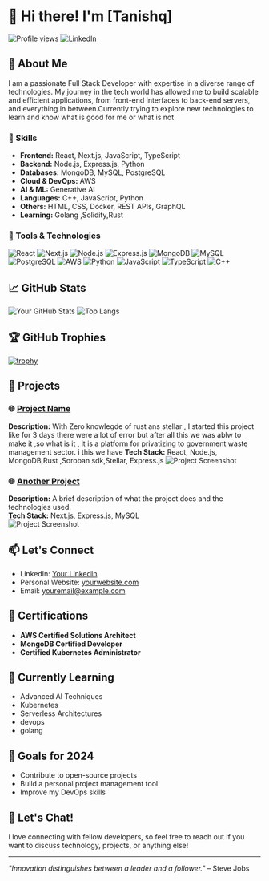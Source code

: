# 👋 Hi there! I'm [Tanishq]

![Profile views](https://komarev.com/ghpvc/?username=Tanishq1604&color=brightgreen)
[![LinkedIn](https://img.shields.io/badge/LinkedIn-0077B5?logo=linkedin&logoColor=white)](https://www.linkedin.com/in/tanishq-b80b66286/)


## 🚀 About Me

I am a passionate Full Stack Developer with expertise in a diverse range of technologies. My journey in the tech world has allowed me to build scalable and efficient applications, from front-end interfaces to back-end servers, and everything in between.Currently trying to explore new technologies to learn and know what is good for me or what is not 

### 🌟 Skills

- **Frontend:** React, Next.js, JavaScript, TypeScript
- **Backend:** Node.js, Express.js, Python
- **Databases:** MongoDB, MySQL, PostgreSQL
- **Cloud & DevOps:** AWS
- **AI & ML:** Generative AI
- **Languages:** C++, JavaScript, Python
- **Others:** HTML, CSS, Docker, REST APIs, GraphQL
- **Learning:** Golang ,Solidity,Rust

### 🔧 Tools & Technologies

![React](https://img.shields.io/badge/React-20232A?style=for-the-badge&logo=react&logoColor=61DAFB)
![Next.js](https://img.shields.io/badge/Next.js-000000?style=for-the-badge&logo=nextdotjs&logoColor=white)
![Node.js](https://img.shields.io/badge/Node.js-43853D?style=for-the-badge&logo=nodedotjs&logoColor=white)
![Express.js](https://img.shields.io/badge/Express.js-404D59?style=for-the-badge)
![MongoDB](https://img.shields.io/badge/MongoDB-4EA94B?style=for-the-badge&logo=mongodb&logoColor=white)
![MySQL](https://img.shields.io/badge/MySQL-4479A1?style=for-the-badge&logo=mysql&logoColor=white)
![PostgreSQL](https://img.shields.io/badge/PostgreSQL-316192?style=for-the-badge&logo=postgresql&logoColor=white)
![AWS](https://img.shields.io/badge/AWS-232F3E?style=for-the-badge&logo=amazon-aws&logoColor=white)
![Python](https://img.shields.io/badge/Python-3776AB?style=for-the-badge&logo=python&logoColor=white)
![JavaScript](https://img.shields.io/badge/JavaScript-323330?style=for-the-badge&logo=javascript&logoColor=F7DF1E)
![TypeScript](https://img.shields.io/badge/TypeScript-007ACC?style=for-the-badge&logo=typescript&logoColor=white)
![C++](https://img.shields.io/badge/C++-00599C?style=for-the-badge&logo=cplusplus&logoColor=white)

## 📈 GitHub Stats

![Your GitHub Stats](https://github-readme-stats.vercel.app/api?username=Tanishq1604&show_icons=true&theme=radical)
![Top Langs](https://github-readme-stats.vercel.app/api/top-langs/?username=Tanishq1604&layout=compact&theme=radical)

## 🏆 GitHub Trophies

[![trophy](https://github-profile-trophy.vercel.app/?username=Tanishq1604&theme=onedark)](https://github.com/Tanishq1604/github-profile-trophy)

## 💼 Projects

### 🌐 [Project Name](https://github.com/Tanishq1604/Nature-Nexus)
**Description:** With Zero knowlegde of rust ans stellar , I started this project like for 3 days there were a lot of error but after all this we was ablw to make it ,so what is it , it is a platform for privatizing to government waste management sector. i this we have 
**Tech Stack:** React, Node.js, MongoDB,Rust ,Soroban sdk,Stellar, Express.js 
![Project Screenshot](https://via.placeholder.com/600x400.png?text=Project+Screenshot)

### 🌐 [Another Project](https://github.com/yourusername/anotherproject)
**Description:** A brief description of what the project does and the technologies used.  
**Tech Stack:** Next.js, Express.js, MySQL  
![Project Screenshot](https://via.placeholder.com/600x400.png?text=Project+Screenshot)

## 📫 Let's Connect

- LinkedIn: [Your LinkedIn](https://www.linkedin.com/in/tanishq-b80b66286/)
- Personal Website: [yourwebsite.com](https://yourwebsite.com)
- Email: [youremail@example.com](tanishq162005@gmail.com)



## 📝 Certifications

- **AWS Certified Solutions Architect**
- **MongoDB Certified Developer**
- **Certified Kubernetes Administrator**

## 🌱 Currently Learning

- Advanced AI Techniques
- Kubernetes
- Serverless Architectures
- devops
- golang

## 🎯 Goals for 2024

- Contribute to open-source projects
- Build a personal project management tool
- Improve my DevOps skills

## 💬 Let's Chat!

I love connecting with fellow developers, so feel free to reach out if you want to discuss technology, projects, or anything else!

---

*"Innovation distinguishes between a leader and a follower."* – Steve Jobs

